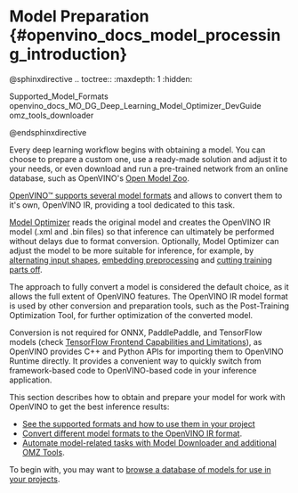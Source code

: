 # Model Preparation {#openvino_docs_model_processing_introduction}

@sphinxdirective
.. toctree::
   :maxdepth: 1
   :hidden:

   Supported_Model_Formats
   openvino_docs_MO_DG_Deep_Learning_Model_Optimizer_DevGuide
   omz_tools_downloader

@endsphinxdirective


Every deep learning workflow begins with obtaining a model. You can choose to prepare a custom one, use a ready-made solution and adjust it to your needs, or even download and run a pre-trained network from an online database, such as OpenVINO's [Open Model Zoo](../model_zoo.md).

[OpenVINO™ supports several model formats](../MO_DG/prepare_model/convert_model/supported_model_formats.md) and allows to convert them to it's own, OpenVINO IR, providing a tool dedicated to this task.

[Model Optimizer](../MO_DG/Deep_Learning_Model_Optimizer_DevGuide.md) reads the original model and creates the OpenVINO IR model (.xml and .bin files) so that inference can ultimately be performed without delays due to format conversion. Optionally, Model Optimizer can adjust the model to be more suitable for inference, for example, by [alternating input shapes](../MO_DG/prepare_model/convert_model/Converting_Model.md), [embedding preprocessing](../MO_DG/prepare_model/Additional_Optimizations.md) and [cutting training parts off](../MO_DG/prepare_model/convert_model/Cutting_Model.md).

The approach to fully convert a model is considered the default choice, as it allows the full extent of OpenVINO features. The OpenVINO IR model format is used by other conversion and preparation tools, such as the Post-Training Optimization Tool, for further optimization of the converted model.

Conversion is not required for ONNX, PaddlePaddle, and TensorFlow models (check [TensorFlow Frontend Capabilities and Limitations](../resources/tensorflow_frontend.md)), as OpenVINO provides C++ and Python APIs for importing them to OpenVINO Runtime directly. It provides a convenient way to quickly switch from framework-based code to OpenVINO-based code in your inference application.

This section describes how to obtain and prepare your model for work with OpenVINO to get the best inference results:
* [See the supported formats and how to use them in your project](../MO_DG/prepare_model/convert_model/supported_model_formats.md)
* [Convert different model formats to the OpenVINO IR format](../MO_DG/Deep_Learning_Model_Optimizer_DevGuide.md).
* [Automate model-related tasks with Model Downloader and additional OMZ Tools](https://docs.openvino.ai/latest/omz_tools_downloader.html).

To begin with, you may want to [browse a database of models for use in your projects](../model_zoo.md).
